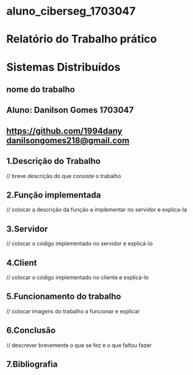 # aluno_ciberseg_1703047
# Relatório do Trabalho prático
# Sistemas Distribuídos

## nome do trabalho

## Aluno: Danilson Gomes 1703047 
## https://github.com/1994dany danilsongomes218@gmail.com

## 1.Descrição do Trabalho
// breve descrição do que consiste o trabalho

## 2.Função implementada	
  // colocar a descrição da função a implementar no servidor e explica-la 

## 3.Servidor	
// colocar o código implementado no servidor e explicá-lo

## 4.Client	
// colocar o código implementado no cliente e explicá-lo

## 5.Funcionamento do trabalho	
// colocar imagens do trabalho a funcionar e explicar
## 6.Conclusão
// descrever brevemente o que se fez e o que faltou fazer

## 7.Bibliografia
